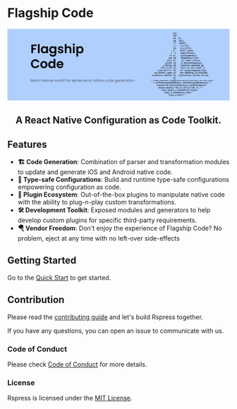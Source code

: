 # Flagship Code

<picture>
  <img alt="Flagship Code Banner" src="./.github/assets/flagship-code-banner.png">
</picture>

<h2 align="center">A React Native Configuration as Code Toolkit.</h2>

## Features

- **🏗 Code Generation**: Combination of parser and transformation modules to update and generate iOS and Android native code.
- **🛟 Type-safe Configurations**: Build and runtime type-safe configurations empowering configuration as code.
- **🔌 Plugin Ecosystem**: Out-of-the-box plugins to manipulate native code with the ability to plug-n-play custom transformations.
- **🛠 Development Toolkit**: Exposed modules and generators to help develop custom plugins for specific third-party requirements.
- **🪂 Vendor Freedom**: Don't enjoy the experience of Flagship Code? No problem, eject at any time with no left-over side-effects

## Getting Started

Go to the [Quick Start](https://brandingbrand.github.io/flagship/) to get started.

## Contribution

Please read the [contributing guide](./.github/CONTRIBUTING.md) and let's build Rspress together.

If you have any questions, you can open an issue to communicate with us.

### Code of Conduct

Please check [Code of Conduct](./.github/CODE_OF_CONDUCT.md) for more details.

### License

Rspress is licensed under the [MIT License](./.github/LICENSE).
